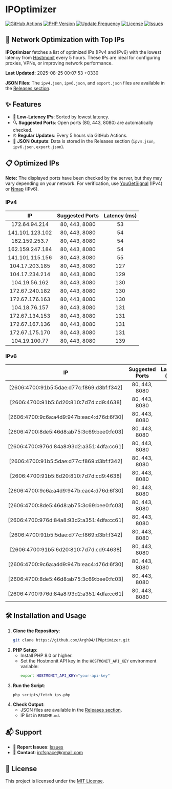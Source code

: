 # IPOptimizer

[![GitHub Actions](https://github.com/Argh94/IPOptimizer/workflows/IPOptimizer/badge.svg)](https://github.com/Argh94/IPOptimizer/actions)
[![PHP Version](https://img.shields.io/badge/PHP-8.0-blue)](https://www.php.net)
[![Update Frequency](https://img.shields.io/badge/Updates-Every%205%20Hours-green)](https://github.com/Argh94/IPOptimizer)
[![License](https://img.shields.io/badge/License-MIT-yellow)](https://opensource.org/licenses/MIT)
[![Issues](https://img.shields.io/github/issues/Argh94/IPOptimizer)](https://github.com/Argh94/IPOptimizer/issues)

## 🚀 Network Optimization with Top IPs

**IPOptimizer** fetches a list of optimized IPs (IPv4 and IPv6) with the lowest latency from [Hostmonit](https://hostmonit.com/) every 5 hours. These IPs are ideal for configuring proxies, VPNs, or improving network performance.

**Last Updated:** 2025-08-25 00:07:53 +0330

**JSON Files**: The `ipv4.json`, `ipv6.json`, and `export.json` files are available in the [Releases section](https://github.com/Argh94/IPOptimizer/releases).

## ✨ Features
- 📡 **Low-Latency IPs**: Sorted by lowest latency.
- 🔍 **Suggested Ports**: Open ports (80, 443, 8080) are automatically checked.
- ⏰ **Regular Updates**: Every 5 hours via GitHub Actions.
- 📄 **JSON Outputs**: Data is stored in the Releases section (`ipv4.json`, `ipv6.json`, `export.json`).

## 📋 Optimized IPs

**Note:** The displayed ports have been checked by the server, but they may vary depending on your network. For verification, use [YouGetSignal](https://www.yougetsignal.com/tools/open-ports/) (IPv4) or [Nmap](https://nmap.org/) (IPv6).

### IPv4
| IP | Suggested Ports | Latency (ms) |
|:---:|:---------------:|:------------:|
| 172.64.94.214 | 80, 443, 8080 | 53 |
| 141.101.123.102 | 80, 443, 8080 | 54 |
| 162.159.253.7 | 80, 443, 8080 | 54 |
| 162.159.247.184 | 80, 443, 8080 | 54 |
| 141.101.115.156 | 80, 443, 8080 | 55 |
| 104.17.203.185 | 80, 443, 8080 | 127 |
| 104.17.234.214 | 80, 443, 8080 | 129 |
| 104.19.56.162 | 80, 443, 8080 | 130 |
| 172.67.240.182 | 80, 443, 8080 | 130 |
| 172.67.176.163 | 80, 443, 8080 | 130 |
| 104.18.76.157 | 80, 443, 8080 | 131 |
| 172.67.134.153 | 80, 443, 8080 | 131 |
| 172.67.167.136 | 80, 443, 8080 | 131 |
| 172.67.175.170 | 80, 443, 8080 | 131 |
| 104.19.100.77 | 80, 443, 8080 | 139 |

### IPv6
| IP | Suggested Ports | Latency (ms) |
|:---:|:---------------:|:------------:|
| [2606:4700:91b5:5dae:d77c:f869:d3bf:f342] | 80, 443, 8080 | 4 |
| [2606:4700:91b5:6d20:810:7d7d:cd9:4638] | 80, 443, 8080 | 4 |
| [2606:4700:9c6a:a4d9:947b:eac4:d76d:6f30] | 80, 443, 8080 | 4 |
| [2606:4700:8de5:46d8:ab75:3c69:bee0:fc03] | 80, 443, 8080 | 4 |
| [2606:4700:976d:84a8:93d2:a351:4dfa:cc61] | 80, 443, 8080 | 4 |
| [2606:4700:91b5:5dae:d77c:f869:d3bf:f342] | 80, 443, 8080 | 4 |
| [2606:4700:91b5:6d20:810:7d7d:cd9:4638] | 80, 443, 8080 | 4 |
| [2606:4700:9c6a:a4d9:947b:eac4:d76d:6f30] | 80, 443, 8080 | 4 |
| [2606:4700:8de5:46d8:ab75:3c69:bee0:fc03] | 80, 443, 8080 | 4 |
| [2606:4700:976d:84a8:93d2:a351:4dfa:cc61] | 80, 443, 8080 | 4 |
| [2606:4700:91b5:5dae:d77c:f869:d3bf:f342] | 80, 443, 8080 | 4 |
| [2606:4700:91b5:6d20:810:7d7d:cd9:4638] | 80, 443, 8080 | 4 |
| [2606:4700:9c6a:a4d9:947b:eac4:d76d:6f30] | 80, 443, 8080 | 4 |
| [2606:4700:8de5:46d8:ab75:3c69:bee0:fc03] | 80, 443, 8080 | 4 |
| [2606:4700:976d:84a8:93d2:a351:4dfa:cc61] | 80, 443, 8080 | 4 |

## 🛠️ Installation and Usage
1. **Clone the Repository**:
   ```bash
   git clone https://github.com/Argh94/IPOptimizer.git
   ```
2. **PHP Setup**:
   - Install PHP 8.0 or higher.
   - Set the Hostmonit API key in the `HOSTMONIT_API_KEY` environment variable:
     ```bash
     export HOSTMONIT_API_KEY="your-api-key"
     ```
3. **Run the Script**:
   ```bash
   php scripts/fetch_ips.php
   ```
4. **Check Output**:
   - JSON files are available in the [Releases section](https://github.com/Argh94/IPOptimizer/releases).
   - IP list in `README.md`.

## 📬 Support
- 🐛 **Report Issues**: [Issues](https://github.com/Argh94/IPOptimizer/issues)
- 📧 **Contact**: [ircfspace@gmail.com](mailto:ircfspace@gmail.com)

## 📄 License
This project is licensed under the [MIT License](https://github.com/Argh94/HandWave/blob/main/LICENCE).
